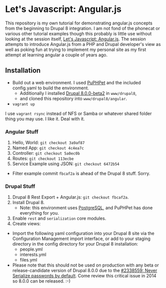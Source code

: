 # Let's Javascript: Angular.js

This repository is my own tutorial for demonstrating angular.js concepts from the beginning to Drupal 8 integration. I am not fond of the phonecat or various other tutorial examples though this probably is little use without looking at the session itself, [Let's Javascript: Angular.js](http://softpixel.com/~mradcliffe/#!/articles/2014/11/lets-javascript-angular-js). The session attempts to introduce Angular.js from a PHP and Drupal developer's view as well as poking fun at trying to implement my personal site as my first attempt at learning angular a couple of years ago.

## Installation

- Build out a web environment. I used [PuPHPet](http://puphpet.com) and the included config.yaml to build the environment.
   - Additionally I installed [Drupal 8.0.0-beta2](https://drupal.org/project/drupal) in `www/drupal8`,
   - and cloned this repository into `www/drupal8/angular`.
- `vagrant up`

I use `vagrant rsync` instead of NFS or Samba or whatever shared folder thing you may use. I like it. Deal with it.

### Angular Stuff

1. Hello, World: `git checkout 3a9af87`
2. Named App: `git checkout 4c4ea7c`
3. Controller: `git checkout 5a0ec0b`
4. Routes: `git checkout 113ecbe`
5. Service Example using JSON: `git checkout 6472b54`

- Filter example commit `fbcaf2a` is ahead of the Drupal 8 stuff. Sorry.

### Drupal Stuff

1. Drupal 8 Rest Export + Angular.js: `git checkout fbcaf2a`.
2. Install Drupal 8.
   - Note: this environment uses [PostgreSQL](http://postgresql.org), and PuPHPet has done everything for you.
3. Enable `rest` and `serialization` core modules.
4. Create views:

- Import the following yaml configuration into your Drupal 8 site via the Configuration Management import interface, or add to your staging directory in the config directory for your Drupal 8 installation:
   - people.yml
   - interests.yml
   - files.yml
- Please note that this should not be used on production with any beta or release-candidate version of Drupal 8.0.0 due to the [#2338559: Never Serialize passwords by default](https://www.drupal.org/node/2338559). Come review this critical issue in 2014 so 8.0.0 can be released. :-)

